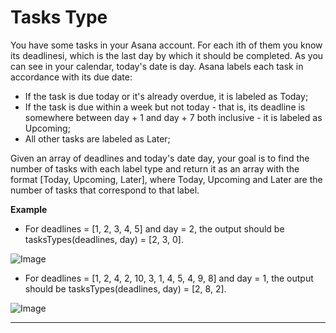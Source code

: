 # Tasks Type

You have some tasks in your Asana account. For each ith of them you know its deadlinesi, which is the last day by which it should be completed. As you can see in your calendar, today's date is day. Asana labels each task in accordance with its due date:

- If the task is due today or it's already overdue, it is labeled as Today;
- If the task is due within a week but not today - that is, its deadline is somewhere between day + 1 and day + 7 both inclusive - it is labeled as Upcoming;
- All other tasks are labeled as Later;

Given an array of deadlines and today's date day, your goal is to find the number of tasks with each label type and return it as an array with the format [Today, Upcoming, Later], where Today, Upcoming and Later are the number of tasks that correspond to that label.

**Example**

- For deadlines = [1, 2, 3, 4, 5] and day = 2, the output should be tasksTypes(deadlines, day) = [2, 3, 0].

![Image](https://codefightsuserpics.s3.amazonaws.com/tasks/tasksTypes/img/example2.png?_tm=1491409778572)

- For deadlines = [1, 2, 4, 2, 10, 3, 1, 4, 5, 4, 9, 8] and day = 1, the output should be tasksTypes(deadlines, day) = [2, 8, 2].

![Image](https://codefightsuserpics.s3.amazonaws.com/tasks/tasksTypes/img/example1.png?_tm=1491409778393)

---